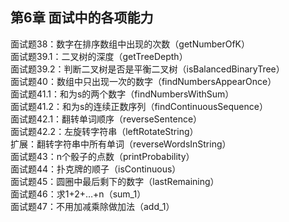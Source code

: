## 第6章 面试中的各项能力
面试题38：数字在排序数组中出现的次数（getNumberOfK）  
面试题39.1：二叉树的深度（getTreeDepth）  
面试题39.2：判断二叉树是否是平衡二叉树（isBalancedBinaryTree）  
面试题40：数组中只出现一次的数字（findNumbersAppearOnce）  
面试题41.1：和为s的两个数字（findNumbersWithSum）  
面试题41.2：和为s的连续正数序列（findContinuousSequence）  
面试题42.1：翻转单词顺序（reverseSentence）  
面试题42.2：左旋转字符串（leftRotateString）  
扩展：翻转字符串中所有单词（reverseWordsInString）  
面试题43：n个骰子的点数（printProbability）  
面试题44：扑克牌的顺子（isContinuous）  
面试题45：圆圈中最后剩下的数字（lastRemaining）  
面试题46：求1+2+…+n（sum_1）  
面试题47：不用加减乘除做加法（add_1）  
